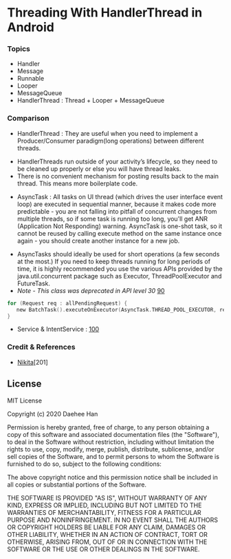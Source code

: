 Threading With HandlerThread in Android
===================================
### Topics
* Handler
* Message
* Runnable
* Looper
* MessageQueue
* HandlerThread : Thread + Looper + MessageQueue

### Comparison
* HandlerThread : They are useful when you need to implement a Producer/Consumer paradigm(long operations) between different threads.
- HandlerThreads run outside of your activity’s lifecycle, so they need to be cleaned up properly or else you will have thread leaks.
- There is no convenient mechanism for posting results back to the main thread. This means more boilerplate code.

* AsyncTask : All tasks on UI thread (which drives the user interface event loop) are executed in sequential manner, because it makes code more predictable - you are not falling into pitfall of concurrent changes from multiple threads, so if some task is running too long, you'll get ANR (Application Not Responding) warning. AsyncTask is one-shot task, so it cannot be reused by calling execute method on the same instance once again - you should create another instance for a new job.
- AsyncTasks should ideally be used for short operations (a few seconds at the most.) If you need to keep threads running for long periods of time, it is highly recommended you use the various APIs provided by the java.util.concurrent package such as Executor, ThreadPoolExecutor and FutureTask.
- _Note - This class was deprecated in API level 30_ [90]
```kotlin
for (Request req : allPendingRequest) { 
   new BatchTask().executeOnExecutor(AsyncTask.THREAD_POOL_EXECUTOR, req); 
}
```

* Service & IntentService : [100] 

### Credit & References
* [Nikita][200][201]

License
-------
MIT License

Copyright (c) 2020 Daehee Han

Permission is hereby granted, free of charge, to any person obtaining a copy
of this software and associated documentation files (the "Software"), to deal
in the Software without restriction, including without limitation the rights
to use, copy, modify, merge, publish, distribute, sublicense, and/or sell
copies of the Software, and to permit persons to whom the Software is
furnished to do so, subject to the following conditions:

The above copyright notice and this permission notice shall be included in all
copies or substantial portions of the Software.

THE SOFTWARE IS PROVIDED "AS IS", WITHOUT WARRANTY OF ANY KIND, EXPRESS OR
IMPLIED, INCLUDING BUT NOT LIMITED TO THE WARRANTIES OF MERCHANTABILITY,
FITNESS FOR A PARTICULAR PURPOSE AND NONINFRINGEMENT. IN NO EVENT SHALL THE
AUTHORS OR COPYRIGHT HOLDERS BE LIABLE FOR ANY CLAIM, DAMAGES OR OTHER
LIABILITY, WHETHER IN AN ACTION OF CONTRACT, TORT OR OTHERWISE, ARISING FROM,
OUT OF OR IN CONNECTION WITH THE SOFTWARE OR THE USE OR OTHER DEALINGS IN THE
SOFTWARE.


[90]: https://developer.android.com/reference/android/os/AsyncTask
[100]: https://github.com/booknara/android-implementation-patterns/tree/master/app/src/main/java/com/booknara/android/apps/patterns/service
[200]: https://blog.nikitaog.me/2014/10/11/android-looper-handler-handlerthread-i/
[210]: https://blog.nikitaog.me/2014/10/18/android-looper-handler-handlerthread-ii/